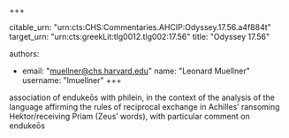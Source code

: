 +++


citable_urn: "urn:cts:CHS:Commentaries.AHCIP:Odyssey.17.56.a4f884t"
target_urn: "urn:cts:greekLit:tlg0012.tlg002:17.56"
title: "Odyssey 17.56"

authors:
- email: "muellner@chs.harvard.edu"
  name: "Leonard Muellner"
  username: "lmuellner"
+++

<p>association of endukeōs with philein, in the context of the analysis of the language affirming the rules of reciprocal exchange in Achilles’ ransoming Hektor/receiving Priam (Zeus’ words), with particular comment on endukeōs</p>
